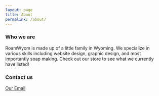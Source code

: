 ```yaml
---
layout: page
title: About
permalink: /about/
---
```



### Who we are
RoamWyom is made up of a little family in Wyoming. We specialize in various skills including website design, graphic design, and most importantly soap making. Check out our store to see what we currently have listed!

### Contact us

[Our Email](mailto:roamwyom@gmail.com)